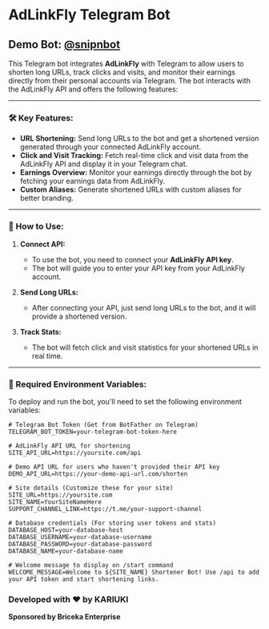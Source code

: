# AdLinkFly Telegram Bot

## Demo Bot: [@snipnbot](https://t.me/snipnbot)

This Telegram bot integrates **AdLinkFly** with Telegram to allow users to shorten long URLs, track clicks and visits, and monitor their earnings directly from their personal accounts via Telegram. The bot interacts with the AdLinkFly API and offers the following features:

---

### **🛠️ Key Features:**
- **URL Shortening:** Send long URLs to the bot and get a shortened version generated through your connected AdLinkFly account.
- **Click and Visit Tracking:** Fetch real-time click and visit data from the AdLinkFly API and display it in your Telegram chat.
- **Earnings Overview:** Monitor your earnings directly through the bot by fetching your earnings data from AdLinkFly.
- **Custom Aliases:** Generate shortened URLs with custom aliases for better branding.

---

### **🔧 How to Use:**

1. **Connect API:**
   - To use the bot, you need to connect your **AdLinkFly API key**.
   - The bot will guide you to enter your API key from your AdLinkFly account.

2. **Send Long URLs:**
   - After connecting your API, just send long URLs to the bot, and it will provide a shortened version.

3. **Track Stats:**
   - The bot will fetch click and visit statistics for your shortened URLs in real time.

---

### **🔑 Required Environment Variables:**

To deploy and run the bot, you'll need to set the following environment variables:

```env
# Telegram Bot Token (Get from BotFather on Telegram)
TELEGRAM_BOT_TOKEN=your-telegram-bot-token-here

# AdLinkFly API URL for shortening
SITE_API_URL=https://yoursite.com/api

# Demo API URL for users who haven't provided their API key
DEMO_API_URL=https://your-demo-api-url.com/shorten

# Site details (Customize these for your site)
SITE_URL=https://yoursite.com
SITE_NAME=YourSiteNameHere
SUPPORT_CHANNEL_LINK=https://t.me/your-support-channel

# Database credentials (For storing user tokens and stats)
DATABASE_HOST=your-database-host
DATABASE_USERNAME=your-database-username
DATABASE_PASSWORD=your-database-password
DATABASE_NAME=your-database-name

# Welcome message to display on /start command
WELCOME_MESSAGE=Welcome to ${SITE_NAME} Shortener Bot! Use /api to add your API token and start shortening links.
```

### **Developed with ❤️ by KARIUKI**
**Sponsored by Briceka Enterprise**

